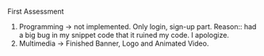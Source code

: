 First Assessment 
1. Programming -> not implemented. Only login, sign-up part.  Reason:: had a big bug in my snippet code that it ruined my code. I apologize.
2. Multimedia -> Finished Banner, Logo and Animated Video.
